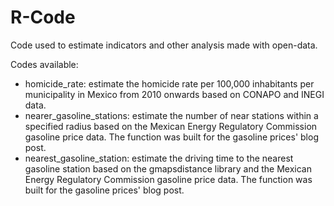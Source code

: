 # R-Code
Code used to estimate indicators and other analysis made with open-data.

Codes available:
  * homicide_rate: estimate the homicide rate per 100,000 inhabitants per municipality in Mexico from 2010 onwards based on CONAPO and INEGI data.
  * nearer_gasoline_stations: estimate the number of near stations within a specified radius based on the Mexican Energy Regulatory Commission gasoline price data. The function was built for the gasoline prices' blog post.
  * nearest_gasoline_station: estimate the driving time to the nearest gasoline station based on the gmapsdistance library and the Mexican Energy Regulatory Commission gasoline price data. The function was built for the gasoline prices' blog post.
